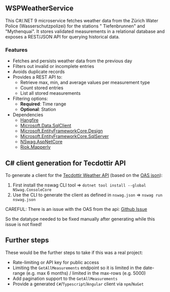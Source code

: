 ## WSPWeatherService

This C#/.NET 9 microservice fetches weather data from the Zürich Water Police (Wasserschutzpolizei) for the stations "
Tiefenbrunnen" and "Mythenquai". It stores validated measurements in a relational database and exposes a REST/JSON API
for querying historical data.

### Features

- Fetches and persists weather data from the previous day
- Filters out invalid or incomplete entries
- Avoids duplicate records
- Provides a REST API to:
    - Retrieve max, min, and average values per measurement type
    - Count stored entries
    - List all stored measurements
- Filtering options:
    - **Required**: Time range
    - **Optional**: Station
- Dependencies
    - [Hangfire](https://www.hangfire.io/)
    - [Microsoft.Data.SqlClient](https://www.nuget.org/packages/microsoft.data.sqlclient)
    - [Microsoft.EntityFrameworkCore.Design](https://www.nuget.org/packages/microsoft.entityframeworkcore.design/)
    - [Microsoft.EntityFrameworkCore.SqlServer](https://www.nuget.org/packages/Microsoft.EntityFrameworkCore.sqlserver/)
    - [NSwag.AspNetCore](https://github.com/RicoSuter/NSwag)
    - [Riok.Mapperly](https://mapperly.riok.app/)

## C# client generation for Tecdottir API

To generate a client for the [Tecdottir Weather API](https://tecdottir.metaodi.ch/docs/) (based on
the [OAS json](https://tecdottir.metaodi.ch/swagger)):

1. First install the nswag CLI tool => `dotnet tool install --global NSwag.ConsoleCore`
2. Use the CLI to generate the client as defined in `nswag.json` =>  `nswag run nswag.json`

CAREFUL: There is an issue with the OAS from the api: [Github Issue](https://github.com/metaodi/tecdottir/issues/53)

So the datatype needed to be fixed manually after generating while this issue is not fixed!

## Further steps

These would be the further steps to take if this was a real project:

- Rate-limiting or API key for public access
- Limiting the `GetAllMeasurements` endpoint so it is limited in the date-range (e.g. max 6 months) / limited in the
  max-rows (e.g. 5000)
- Add pagination support to the `GetAllMeasurements`
- Provide a generated `C#`/`Typescript`/`Angular` client via `npm`/`NuGet`